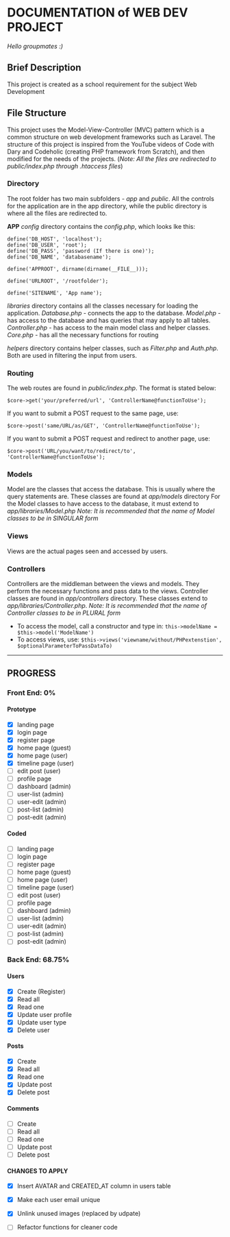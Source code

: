# DOCUMENTATION of WEB DEV PROJECT
*Hello groupmates :)*

## Brief Description
This project is created as a school requirement for the subject Web Development

## File Structure
This project uses the Model-View-Controller (MVC) pattern which is a common structure on web development frameworks such as Laravel. The structure of this project is inspired from the YouTube videos of Code with Dary and Codeholic (creating PHP framework from Scratch), and then modified for the needs of the projects. (*Note: All the files are redirected to public/index.php through .htaccess files*)

### Directory
The root folder has two main subfolders - *app* and *public*. All the controls for the application are in the app directory, while the public directory is where all the files are redirected to.

**APP**
*config* directory contains the *config.php*, which looks lke this:

```
define('DB_HOST', 'localhost');
define('DB_USER', 'root');
define('DB_PASS', 'password (If there is one)');
define('DB_NAME', 'databasename');

define('APPROOT', dirname(dirname(__FILE__)));

define('URLROOT', '/rootfolder');

define('SITENAME', 'App name');
```
*libraries* directory contains all the classes necessary for loading the application.
*Database.php* - connects the app to the database.
*Model.php* - has access to the database and has queries that may apply to all tables.
*Controller.php* - has access to the main model class and helper classes. 
*Core.php* - has all the necessary functions for routing

*helpers* directory contains helper classes, such as *Filter.php* and *Auth.php*. Both are used in filtering the input from users.

### Routing
The web routes are found in *public/index.php*. The format is stated below:
```
$core->get('your/preferred/url', 'ControllerName@functionToUse');
```

If you want to submit a POST request to the same page, use:
```
$core->post('same/URL/as/GET', 'ControllerName@functionToUse');
```

If you want to submit a POST request and redirect to another page, use:
```
$core->post('URL/you/want/to/redirect/to', 'ControllerName@functionToUse');
```

### Models
Model are the classes that access the database. This is usually where the query statements are. These classes are found at *app/models* directory For the Model classes to have access to the database, it must extend to *app/libraries/Model.php*
*Note: It is recommended that the name of Model classes to be in SINGULAR form*

### Views
Views are the actual pages seen and accessed by users.

### Controllers
Controllers are the middleman between the views and models. They perform the necessary functions and pass data to the views. Controller classes are found in *app/controllers* directory. These classes extend to *app/libraries/Controller.php*.
*Note: It is recommended that the name of Controller classes to be in PLURAL form*

- To access the model, call a constructor and type in:
`this->modelName = $this->model('ModelName')`
- To access views, use:
`$this->views('viewname/without/PHPextenstion', $optionalParameterToPassDataTo)`

----------------------------------------------------------------
## PROGRESS
### Front End: 0%
#### Prototype
 - [x] landing page
 - [x] login page
 - [x] register page
 - [x] home page (guest)
 - [x] home page (user)
 - [x] timeline page (user)
 - [ ] edit post (user)
 - [ ] profile page 
 - [ ] dashboard (admin)
 - [ ] user-list (admin)
 - [ ] user-edit (admin)
 - [ ] post-list (admin)
 - [ ] post-edit (admin)

#### Coded
 - [ ] landing page
 - [ ] login page
 - [ ] register page
 - [ ] home page (guest)
 - [ ] home page (user)
 - [ ] timeline page (user)
 - [ ] edit post (user)
 - [ ] profile page 
 - [ ] dashboard (admin)
 - [ ] user-list (admin)
 - [ ] user-edit (admin)
 - [ ] post-list (admin)
 - [ ] post-edit (admin)

### Back End: 68.75%
#### Users
- [x] Create (Register)
- [x] Read all
- [x] Read one
- [x] Update user profile
- [x] Update user type
- [x] Delete user

#### Posts
- [x] Create
- [x] Read all
- [x] Read one
- [x] Update post
- [x] Delete post

#### Comments
- [ ] Create
- [ ] Read all
- [ ] Read one
- [ ] Update post
- [ ] Delete post

#### CHANGES TO APPLY
- [x] Insert AVATAR and CREATED_AT column in users table
- [x] Make each user email unique 
- [X] Unlink unused images (replaced by udpate)
- [ ] Refactor functions for cleaner code 


